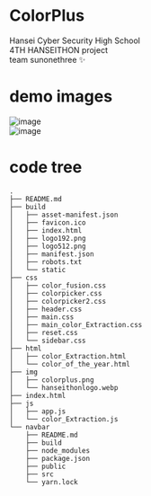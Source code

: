 # ColorPlus

Hansei Cyber Security High School  
4TH HANSEITHON project  
team sunonethree ✨

# demo images

![image](https://user-images.githubusercontent.com/62207008/147408688-da2b57de-9fc8-46fa-ba07-4c16d7e59be3.png)  
![image](https://user-images.githubusercontent.com/62207008/147408691-b27e5221-4131-4513-86e3-708952504be6.png)

# code tree

```
.
├── README.md
├── build
│   ├── asset-manifest.json
│   ├── favicon.ico
│   ├── index.html
│   ├── logo192.png
│   ├── logo512.png
│   ├── manifest.json
│   ├── robots.txt
│   └── static
├── css
│   ├── color_fusion.css
│   ├── colorpicker.css
│   ├── colorpicker2.css
│   ├── header.css
│   ├── main.css
│   ├── main_color_Extraction.css
│   ├── reset.css
│   └── sidebar.css
├── html
│   ├── color_Extraction.html
│   └── color_of_the_year.html
├── img
│   ├── colorplus.png
│   └── hanseithonlogo.webp
├── index.html
├── js
│   ├── app.js
│   └── color_Extraction.js
└── navbar
    ├── README.md
    ├── build
    ├── node_modules
    ├── package.json
    ├── public
    ├── src
    └── yarn.lock
```
